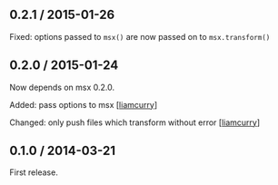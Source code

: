 ## 0.2.1 / 2015-01-26

Fixed: options passed to `msx()` are now passed on to `msx.transform()`

## 0.2.0 / 2015-01-24

Now depends on msx 0.2.0.

Added: pass options to msx \[[liamcurry]\]

Changed: only push files which transform without error \[[liamcurry]\]

## 0.1.0 / 2014-03-21

First release.

[liamcurry]: https://github.com/liamcurry